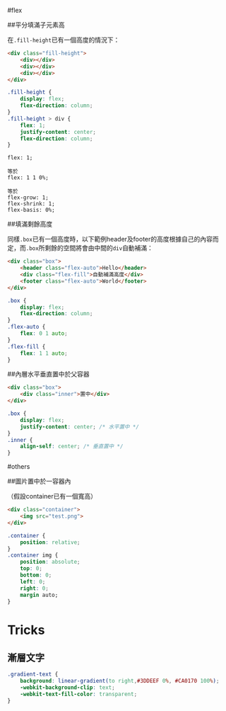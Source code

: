 #flex

##平分填滿子元素高

在`.fill-height`已有一個高度的情況下：

```html
<div class="fill-height">
    <div></div>
    <div></div>
    <div></div>
</div>
```

```css
.fill-height {
    display: flex;
    flex-direction: column;
}
.fill-height > div {
    flex: 1;
    justify-content: center;
    flex-direction: column;
}
```

```
flex: 1;

等於
flex: 1 1 0%;

等於
flex-grow: 1;
flex-shrink: 1;
flex-basis: 0%;
```

##填滿剩餘高度

同樣`.box`已有一個高度時，以下範例header及footer的高度根據自己的內容而定，而`.box`所剩餘的空間將會由中間的`div`自動補滿：
```html
<div class="box">
    <header class="flex-auto">Hello</header>
    <div class="flex-fill">自動補滿高度</div>
    <footer class="flex-auto">World</footer>
</div>
```

```css
.box {
    display: flex;
    flex-direction: column;
}
.flex-auto {
    flex: 0 1 auto;
}
.flex-fill {
    flex: 1 1 auto;
}
```

##內層水平垂直置中於父容器

```html
<div class="box">
    <div class="inner">置中</div>
</div>
```

```css
.box {
    display: flex;
    justify-content: center; /* 水平置中 */
}
.inner {
    align-self: center; /* 垂直置中 */
}
```

#others

##圖片置中於一容器內

（假設container已有一個寬高）
```html
<div class="container">
    <img src="test.png">
</div>
```

```css
.container {
    position: relative;
}
.container img {
    position: absolute;
    top: 0;
    bottom: 0;
    left: 0;
    right: 0;
    margin auto;
}
```


# Tricks

## 漸層文字

```css
.gradient-text {
    background: linear-gradient(to right,#3DDEEF 0%, #CA0170 100%);
    -webkit-background-clip: text;
    -webkit-text-fill-color: transparent;
}
```
